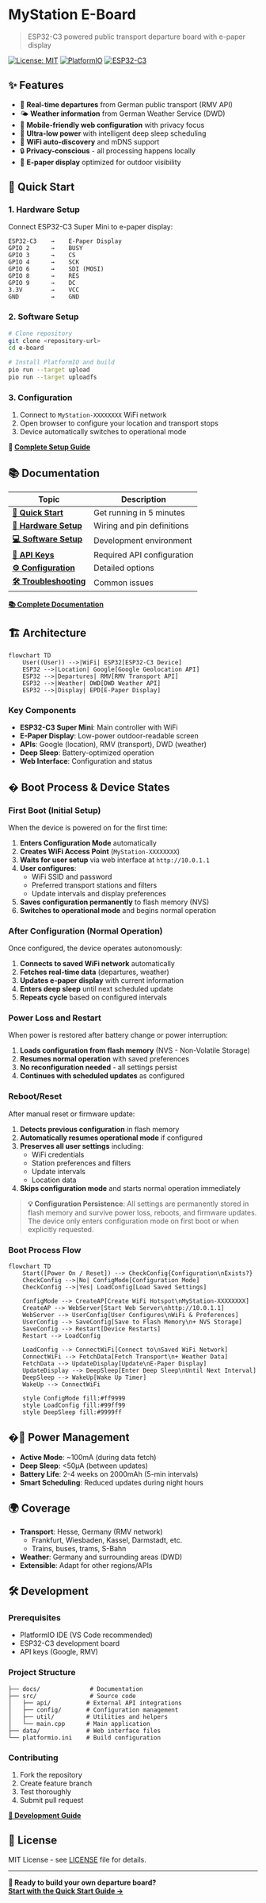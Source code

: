 # MyStation E-Board

> ESP32-C3 powered public transport departure board with e-paper display

[![License: MIT](https://img.shields.io/badge/License-MIT-yellow.svg)](https://opensource.org/licenses/MIT)
[![PlatformIO](https://img.shields.io/badge/PlatformIO-Compatible-blue.svg)](https://platformio.org/)
[![ESP32-C3](https://img.shields.io/badge/ESP32--C3-Supported-green.svg)](https://www.espressif.com/en/products/socs/esp32-c3)

## ✨ Features

- 🚌 **Real-time departures** from German public transport (RMV API)
- 🌤️ **Weather information** from German Weather Service (DWD)
- 📱 **Mobile-friendly web configuration** with privacy focus
- 🔋 **Ultra-low power** with intelligent deep sleep scheduling
- 📡 **WiFi auto-discovery** and mDNS support
- 🔒 **Privacy-conscious** - all processing happens locally
- 🎨 **E-paper display** optimized for outdoor visibility

## 🚀 Quick Start

### 1. Hardware Setup
Connect ESP32-C3 Super Mini to e-paper display:
```
ESP32-C3    →    E-Paper Display
GPIO 2      →    BUSY
GPIO 3      →    CS
GPIO 4      →    SCK
GPIO 6      →    SDI (MOSI)
GPIO 8      →    RES
GPIO 9      →    DC
3.3V        →    VCC
GND         →    GND
```

### 2. Software Setup
```bash
# Clone repository
git clone <repository-url>
cd e-board

# Install PlatformIO and build
pio run --target upload
pio run --target uploadfs
```

### 3. Configuration
1. Connect to `MyStation-XXXXXXXX` WiFi network
2. Open browser to configure your location and transport stops
3. Device automatically switches to operational mode

**📖 [Complete Setup Guide](./docs/quick-start.md)**

## 📚 Documentation

| Topic | Description |
|-------|-------------|
| **[📖 Quick Start](./docs/quick-start.md)** | Get running in 5 minutes |
| **[🔧 Hardware Setup](./docs/hardware-setup.md)** | Wiring and pin definitions |
| **[💻 Software Setup](./docs/software-setup.md)** | Development environment |
| **[🔑 API Keys](./docs/api-keys.md)** | Required API configuration |
| **[⚙️ Configuration](./docs/configuration.md)** | Detailed options |
| **[🛠️ Troubleshooting](./docs/troubleshooting.md)** | Common issues |

**[📚 Complete Documentation](./docs/)**

## 🏗️ Architecture

```mermaid
flowchart TD
    User((User)) -->|WiFi| ESP32[ESP32-C3 Device]
    ESP32 -->|Location| Google[Google Geolocation API]
    ESP32 -->|Departures| RMV[RMV Transport API]  
    ESP32 -->|Weather| DWD[DWD Weather API]
    ESP32 -->|Display| EPD[E-Paper Display]
```

### Key Components
- **ESP32-C3 Super Mini**: Main controller with WiFi
- **E-Paper Display**: Low-power outdoor-readable screen  
- **APIs**: Google (location), RMV (transport), DWD (weather)
- **Deep Sleep**: Battery-optimized operation
- **Web Interface**: Configuration and status

## � Boot Process & Device States

### First Boot (Initial Setup)
When the device is powered on for the first time:

1. **Enters Configuration Mode** automatically
2. **Creates WiFi Access Point** (`MyStation-XXXXXXXX`)
3. **Waits for user setup** via web interface at `http://10.0.1.1`
4. **User configures**:
   - WiFi SSID and password
   - Preferred transport stations and filters
   - Update intervals and display preferences
5. **Saves configuration permanently** to flash memory (NVS)
6. **Switches to operational mode** and begins normal operation

### After Configuration (Normal Operation)
Once configured, the device operates autonomously:

1. **Connects to saved WiFi network** automatically
2. **Fetches real-time data** (departures, weather)
3. **Updates e-paper display** with current information
4. **Enters deep sleep** until next scheduled update
5. **Repeats cycle** based on configured intervals

### Power Loss and Restart
When power is restored after battery change or power interruption:

1. **Loads configuration from flash memory** (NVS - Non-Volatile Storage)
2. **Resumes normal operation** with saved preferences
3. **No reconfiguration needed** - all settings persist
4. **Continues with scheduled updates** as configured

### Reboot/Reset
After manual reset or firmware update:

1. **Detects previous configuration** in flash memory
2. **Automatically resumes operational mode** if configured
3. **Preserves all user settings** including:
   - WiFi credentials
   - Station preferences and filters
   - Update intervals
   - Location data
4. **Skips configuration mode** and starts normal operation immediately

> **💡 Configuration Persistence**: All settings are permanently stored in flash memory and survive power loss, reboots, and firmware updates. The device only enters configuration mode on first boot or when explicitly requested.

### Boot Process Flow
```mermaid
flowchart TD
    Start([Power On / Reset]) --> CheckConfig{Configuration\nExists?}
    CheckConfig -->|No| ConfigMode[Configuration Mode]
    CheckConfig -->|Yes| LoadConfig[Load Saved Settings]
    
    ConfigMode --> CreateAP[Create WiFi Hotspot\nMyStation-XXXXXXXX]
    CreateAP --> WebServer[Start Web Server\nhttp://10.0.1.1]
    WebServer --> UserConfig[User Configures\nWiFi & Preferences]
    UserConfig --> SaveConfig[Save to Flash Memory\n+ NVS Storage]
    SaveConfig --> Restart[Device Restarts]
    Restart --> LoadConfig
    
    LoadConfig --> ConnectWiFi[Connect to\nSaved WiFi Network]
    ConnectWiFi --> FetchData[Fetch Transport\n+ Weather Data]
    FetchData --> UpdateDisplay[Update\nE-Paper Display]
    UpdateDisplay --> DeepSleep[Enter Deep Sleep\nUntil Next Interval]
    DeepSleep --> WakeUp[Wake Up Timer]
    WakeUp --> ConnectWiFi
    
    style ConfigMode fill:#ff9999
    style LoadConfig fill:#99ff99
    style DeepSleep fill:#9999ff
```

## �🔋 Power Management

- **Active Mode**: ~100mA (during data fetch)
- **Deep Sleep**: <50μA (between updates)  
- **Battery Life**: 2-4 weeks on 2000mAh (5-min intervals)
- **Smart Scheduling**: Reduced updates during night hours

## 🌍 Coverage

- **Transport**: Hesse, Germany (RMV network)
  - Frankfurt, Wiesbaden, Kassel, Darmstadt, etc.
  - Trains, buses, trams, S-Bahn
- **Weather**: Germany and surrounding areas (DWD)
- **Extensible**: Adapt for other regions/APIs

## 🛠️ Development

### Prerequisites
- PlatformIO IDE (VS Code recommended)
- ESP32-C3 development board
- API keys (Google, RMV)

### Project Structure
```
├── docs/              # Documentation
├── src/               # Source code
│   ├── api/          # External API integrations
│   ├── config/       # Configuration management  
│   ├── util/         # Utilities and helpers
│   └── main.cpp      # Main application
├── data/             # Web interface files
└── platformio.ini    # Build configuration
```

### Contributing
1. Fork the repository
2. Create feature branch
3. Test thoroughly
4. Submit pull request

**[🔧 Development Guide](./docs/development.md)**

## 📄 License

MIT License - see [LICENSE](LICENSE) file for details.

---

**🚀 Ready to build your own departure board?**  
**[Start with the Quick Start Guide →](./docs/quick-start.md)**
